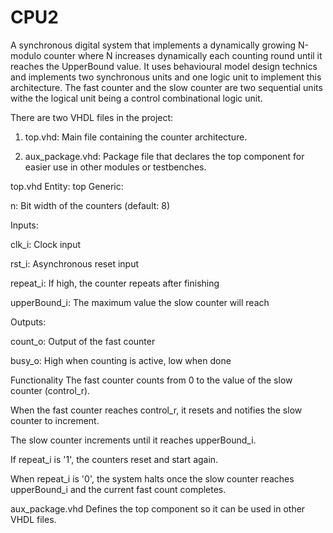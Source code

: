 # CPU2
A synchronous digital system that implements a dynamically growing N-modulo counter where N increases dynamically each counting round until it reaches the UpperBound value. It uses behavioural model design technics and implements two synchronous units and one logic unit to implement this architecture. 
The fast counter and the slow counter are two sequential units withe the logical unit being a control combinational logic unit.

There are two VHDL files in the project:

1. top.vhd: Main file containing the counter architecture.

2. aux_package.vhd: Package file that declares the top component for easier use in other modules or testbenches.

top.vhd
Entity: top
Generic:

n: Bit width of the counters (default: 8)

Inputs:

clk_i: Clock input

rst_i: Asynchronous reset input

repeat_i: If high, the counter repeats after finishing

upperBound_i: The maximum value the slow counter will reach

Outputs:

count_o: Output of the fast counter

busy_o: High when counting is active, low when done

Functionality
The fast counter counts from 0 to the value of the slow counter (control_r).

When the fast counter reaches control_r, it resets and notifies the slow counter to increment.

The slow counter increments until it reaches upperBound_i.

If repeat_i is '1', the counters reset and start again.

When repeat_i is '0', the system halts once the slow counter reaches upperBound_i and the current fast count completes.

aux_package.vhd
Defines the top component so it can be used in other VHDL files.